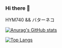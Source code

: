 ### Hi there 👋

HYM740 && バターネコ

[![Anurag's GitHub stats](https://github-readme-stats.vercel.app/api?username=HYM740&theme=synthwave)](https://github.com/anuraghazra/github-readme-stats)

[![Top Langs](https://github-readme-stats.vercel.app/api/top-langs/?username=HYM740&layout=compact)](https://github.com/anuraghazra/github-readme-stats)

<!--
**HYM740/HYM740** is a ✨ _special_ ✨ repository because its `README.md` (this file) appears on your GitHub profile.

Here are some ideas to get you started:

- 🔭 I’m currently working on ...
- 🌱 I’m currently learning ...
- 👯 I’m looking to collaborate on ...
- 🤔 I’m looking for help with ...
- 💬 Ask me about ...
- 📫 How to reach me: ...
- 😄 Pronouns: ...
- ⚡ Fun fact: ...
-->
